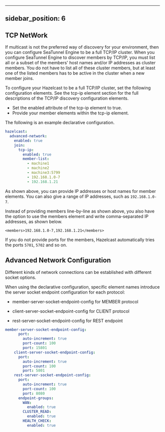 ---

sidebar_position: 6
-------------------

## TCP NetWork

If multicast is not the preferred way of discovery for your environment, then you can configure SeaTunnel Engine to be a full TCP/IP cluster. When you configure SeaTunnel Engine to discover members by TCP/IP, you must list all or a subset of the members' host names and/or IP addresses as cluster members. You do not have to list all of these cluster members, but at least one of the listed members has to be active in the cluster when a new member joins.

To configure your Hazelcast to be a full TCP/IP cluster, set the following configuration elements. See the tcp-ip element section for the full descriptions of the TCP/IP discovery configuration elements.

- Set the enabled attribute of the tcp-ip element to true.
- Provide your member elements within the tcp-ip element.

The following is an example declarative configuration.

```yaml
hazelcast:
  advanced-network:
    enabled: true
    join:
      tcp-ip:
        enabled: true
        member-list:
          - machine1
          - machine2
          - machine3:5799
          - 192.168.1.0-7
          - 192.168.1.21
```

As shown above, you can provide IP addresses or host names for member elements. You can also give a range of IP addresses, such as `192.168.1.0-7`.

Instead of providing members line-by-line as shown above, you also have the option to use the members element and write comma-separated IP addresses, as shown below.

`<members>192.168.1.0-7,192.168.1.21</members>`

If you do not provide ports for the members, Hazelcast automatically tries the ports `5701`, `5702` and so on.

## Advanced Network Configuration

Different kinds of network connections can be established with different socket options.

When using the declarative configuration, specific element names introduce the server socket endpoint configuration for each protocol:

- member-server-socket-endpoint-config for MEMBER protocol

- client-server-socket-endpoint-config for CLIENT protocol

- rest-server-socket-endpoint-config for REST endpoint

```yaml
member-server-socket-endpoint-config:
      port:
        auto-increment: true
        port-count: 100
        port: 15801
    client-server-socket-endpoint-config:
      port:
        auto-increment: true
        port-count: 100
        port: 5801
    rest-server-socket-endpoint-config:
      port:
        auto-increment: true
        port-count: 100
        port: 8080
      endpoint-groups:
        WAN:
          enabled: true
        CLUSTER_READ:
          enabled: true
        HEALTH_CHECK:
          enabled: true
```


